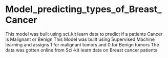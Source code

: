 # Model_predicting_types_of_Breast_Cancer
This model was built using sci_kit learn data to predict if a patients Cancer is Malignant or Benign
This Model was built using Supervised Machine learning and assigns 1 for malignant tumors and
0 for Benign tumors
The data was gotten online from Sci-kit learn data on Breast cancer patients
